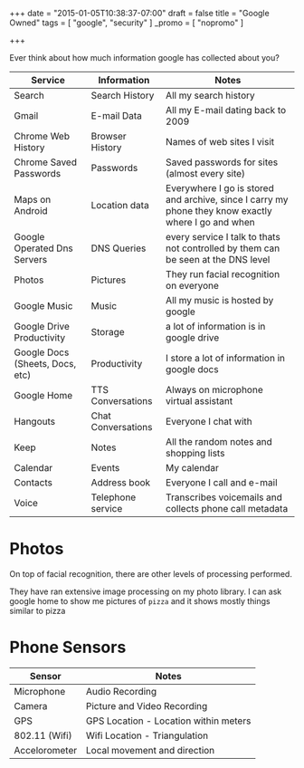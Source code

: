 +++
date = "2015-01-05T10:38:37-07:00"
draft = false
title = "Google Owned"
tags = [ "google", "security" ]
_promo = [ "nopromo" ]

+++

Ever think about how much information google has collected about you?


| Service                         | Information        | Notes
| ---                             | ---                | ---
| Search                          | Search History     | All my search history
| Gmail                           | E-mail Data        | All my E-mail dating back to 2009
| Chrome Web History              | Browser History    | Names of web sites I visit
| Chrome Saved Passwords          | Passwords          | Saved passwords for sites (almost every site)
| Maps on Android                 | Location data      | Everywhere I go is stored and archive, since I carry my phone they know exactly where I go and when
| Google Operated Dns Servers     | DNS Queries        | every service I talk to thats not controlled by them can be seen at the DNS level
| Photos                          | Pictures           | They run facial recognition on everyone
| Google Music                    | Music              | All my music is hosted by google
| Google Drive  Productivity      | Storage            | a lot of information is in google drive
| Google Docs (Sheets, Docs, etc) | Productivity       | I store a lot of information in google docs
| Google Home                     | TTS Conversations  | Always on microphone virtual assistant
| Hangouts                        | Chat Conversations | Everyone I chat with
| Keep                            | Notes              | All the random notes and shopping lists
| Calendar                        | Events             | My calendar
| Contacts                        | Address book       | Everyone I call and e-mail
| Voice                           | Telephone service  | Transcribes voicemails and collects phone call metadata


# Photos

On top of facial recognition, there are other levels of processing performed.

They have ran extensive image processing on my photo library. I can ask google home to show me pictures of `pizza` and it shows mostly things similar to pizza



# Phone Sensors

| Sensor        | Notes
| ---           | ---
| Microphone    | Audio Recording
| Camera        | Picture and Video Recording
| GPS           | GPS Location - Location within meters
| 802.11 (Wifi) | Wifi Location - Triangulation
| Accelorometer | Local movement and direction




